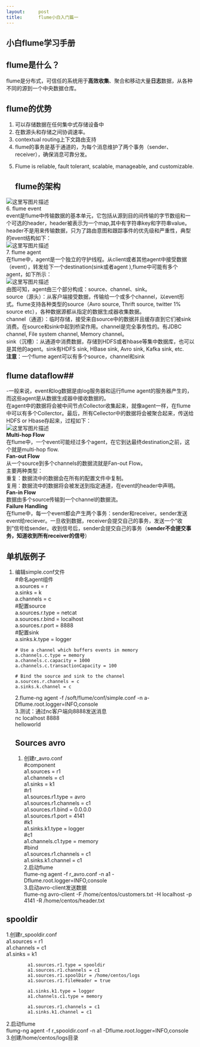 ```yaml
---
layout:     post
title:      flume小白入门篇一
---
```

<div id="article_content" class="article_content clearfix csdn-tracking-statistics" data-pid="blog" data-mod="popu_307" data-dsm="post">
								            <div id="content_views" class="markdown_views prism-atom-one-dark">
							<!-- flowchart 箭头图标 勿删 -->
							<svg xmlns="http://www.w3.org/2000/svg" style="display: none;"><path stroke-linecap="round" d="M5,0 0,2.5 5,5z" id="raphael-marker-block" style="-webkit-tap-highlight-color: rgba(0, 0, 0, 0);"></path></svg>
							<h2 id="小白flume学习手册">小白flume学习手册</h2>



<h2 id="flume是什么">flume是什么？</h2>

<p>flume是分布式，可信任的系统用于<strong>高效收集</strong>、聚合和移动大量<strong>日志</strong>数据，从各种不同的源到一个中央数据仓库。</p>



<h2 id="flume的优势">flume的优势</h2>

<ol>
<li>可以存储数据在任何集中式存储设备中</li>
<li>在数源头和存储之间协调速率。</li>
<li>contextual routing上下文路由支持</li>
<li>flume的事务是基于通道的，为每个消息维护了两个事务（sender、receiver），确保消息可靠分发。</li>
<li><p>Flume is reliable, fault tolerant, scalable, manageable, and customizable.</p>

<h2 id="flume的架构">flume的架构</h2></li>
</ol>

<p><img src="https://img-blog.csdn.net/20170812095346904?watermark/2/text/aHR0cDovL2Jsb2cuY3Nkbi5uZXQvcXFfMjc5ODQ5MTE=/font/5a6L5L2T/fontsize/400/fill/I0JBQkFCMA==/dissolve/70/gravity/SouthEast" alt="这里写图片描述" title=""> <br>
 6. flume event <br>
   event是flume中传输数据的基本单元，它包括从源到目的间传输的字节数组和一个可选的header，header被表示为一个map,其中有字符串key和字符串value。header不是用来传输数据，只为了路由意图和跟踪事件的优先级和严重性，典型的event结构如下： <br>
   <img src="https://img-blog.csdn.net/20170812100444578?watermark/2/text/aHR0cDovL2Jsb2cuY3Nkbi5uZXQvcXFfMjc5ODQ5MTE=/font/5a6L5L2T/fontsize/400/fill/I0JBQkFCMA==/dissolve/70/gravity/SouthEast" alt="这里写图片描述" title=""> <br>
 7. flume agent <br>
 在flume中，agent是一个独立的守护线程。从client或者其他agent中接受数据（event），转发给下一个destination(sink或者agent ),flume中可能有多个agent，如下所示： <br>
 <img src="https://img-blog.csdn.net/20170812101459083?watermark/2/text/aHR0cDovL2Jsb2cuY3Nkbi5uZXQvcXFfMjc5ODQ5MTE=/font/5a6L5L2T/fontsize/400/fill/I0JBQkFCMA==/dissolve/70/gravity/SouthEast" alt="这里写图片描述" title=""> <br>
  由图可知，agent由三个部分构成：source、channel、sink。 <br>
  source（源头）：从客户端接受数据，传输给一个或多个channel，以event形式。flume支持各种类型的source（Avro source, Thrift source, twitter 1% source etc），各种数据源都从指定的数据生成器收集数据。 <br>
  channel（通道）：临时存储，接受来自source中的数据并且缓存直到它们被sink消费。在source和sink中起到桥梁作用。channel是完全事务性的。有JDBC channel, File system channel, Memory channel。 <br>
  sink（沉槽）：从通道中消费数据，存储到HDFS或者hbase等集中数据库，也可以是其他的agent。sink有HDFS sink, HBase sink, Avro sink, Kafka sink, etc. <br>
   <strong>注意</strong>：一个flume agent可以有多个source，channel和sink</p>

<h2 id="flume-dataflow">flume dataflow##</h2>

<p>-一般来说，event和log数据是由log服务器和运行flume agent的服务器产生的，而这些agent是从数据生成器中接收数据的。  <br>
   在agent中的数据将会被中间节点Collector收集起来，就像agent一样，在flume中可以有多个Collerctor。最后，所有Cellector中的数据将会被聚合起来，传送给HDFS or Hbase存起来，过程如下： <br>
<img src="https://img-blog.csdn.net/20170812161608008?watermark/2/text/aHR0cDovL2Jsb2cuY3Nkbi5uZXQvcXFfMjc5ODQ5MTE=/font/5a6L5L2T/fontsize/400/fill/I0JBQkFCMA==/dissolve/70/gravity/SouthEast" alt="这里写图片描述" title=""> <br>
<strong>Multi-hop Flow</strong> <br>
        在flume中，一个event可能经过多个agent，在它到达最终destination之前，这个就是multi-hop flow. <br>
<strong>Fan-out Flow</strong> <br>
    从一个source到多个channels的数据流就是Fan-out Flow。 <br>
主要两种类型： <br>
      重复：数据流中的数据会在所有的配置文件中复制。 <br>
      复用：数据流中的数据将会被发送到指定通道，在event的header中声明。 <br>
<strong>Fan-in Flow</strong> <br>
     数据由多个source传输到一个channel的数据流。 <br>
 <strong>Failure Handling</strong> <br>
     在flume中，每一个event都会产生两个事务：sender和receiver。sender发送event给reciever。一旦收到数据，receiver会提交自己的事务，发送一个“收到”信号给sender。收到信号后，sender会提交自己的事务（<strong>sender不会提交事务，知道收到所有receiver的信号</strong>）</p>



<h2 id="单机版例子">单机版例子</h2>

<ol>
<li><p>编辑simple.conf文件 <br>
   #命名agent组件 <br>
    a.sources = r <br>
    a.sinks = k <br>
    a.channels = c <br>
  #配置source <br>
    a.sources.r.type = netcat <br>
    a.sources.r.bind = localhost <br>
    a.sources.r.port = 8888 <br>
    #配置sink <br>
    a.sinks.k.type = logger</p>

<pre><code># Use a channel which buffers events in memory
a.channels.c.type = memory
a.channels.c.capacity = 1000
a.channels.c.transactionCapacity = 100

# Bind the source and sink to the channel
a.sources.r.channels = c
a.sinks.k.channel = c
</code></pre>

<p>2.flume-ng agent -f /soft/flume/conf/simple.conf -n a-Dflume.root.logger=INFO,console <br>
3.测试：通过nc客户端向8888发送消息 <br>
nc localhost 8888 <br>
helloworld</p>

<h2 id="sources-avro">Sources  avro</h2>

<ol><li>创建r_avro.conf <br>
    #component <br>
    a1.sources = r1 <br>
    a1.channels = c1 <br>
    a1.sinks = k1 <br>
    #r1 <br>
    a1.sources.r1.type = avro <br>
    a1.sources.r1.channels = c1 <br>
    a1.sources.r1.bind = 0.0.0.0 <br>
    a1.sources.r1.port = 4141 <br>
    #k1 <br>
    a1.sinks.k1.type = logger <br>
    #c1 <br>
    a1.channels.c1.type = memory <br>
    #bind <br>
    a1.sources.r1.channels = c1 <br>
    a1.sinks.k1.channel = c1 <br>
2.启动flume <br>
flume-ng agent -f r_avro.conf -n a1 -Dflume.root.logger=INFO,console <br>
3.启动avro-client发送数据 <br>
flume-ng avro-client -F /home/centos/customers.txt -H localhost -p 4141 -R /home/centos/header.txt</li></ol></li>
</ol>



<h2 id="spooldir">spooldir</h2>

<p>1.创建r_spooldir.conf <br>
a1.sources = r1 <br>
            a1.channels = c1 <br>
            a1.sinks = k1</p>

<pre><code>        a1.sources.r1.type = spooldir
        a1.sources.r1.channels = c1
        a1.sources.r1.spoolDir = /home/centos/logs
        a1.sources.r1.fileHeader = true

        a1.sinks.k1.type = logger
        a1.channels.c1.type = memory

        a1.sources.r1.channels = c1
        a1.sinks.k1.channel = c1
</code></pre>

<p>2.启动flume <br>
   flumg-ng agent -f r_spooldir.conf -n a1 -Dflume.root.logger=INFO,console <br>
3.创建/home/centos/logs目录</p>            </div>
						<link href="https://csdnimg.cn/release/phoenix/mdeditor/markdown_views-9e5741c4b9.css" rel="stylesheet">
                </div>